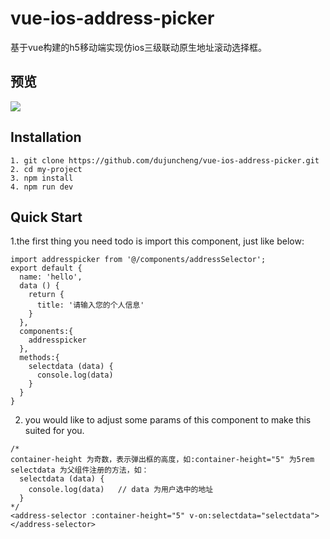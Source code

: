 # vue-ios-address-picker

基于vue构建的h5移动端实现仿ios三级联动原生地址滚动选择框。


## 预览
![](http://image.dydata.io/TWEb1kA6eyU3NpZZQiv2Ah.gif)

## Installation
```
1. git clone https://github.com/dujuncheng/vue-ios-address-picker.git
2. cd my-project
3. npm install 
4. npm run dev 
```

## Quick Start

1.the first thing you need todo is import this component, just like below:
```
import addresspicker from '@/components/addressSelector';
export default {
  name: 'hello',
  data () {
    return {
      title: '请输入您的个人信息'
    }
  },
  components:{
    addresspicker
  },
  methods:{
    selectdata (data) {
      console.log(data)
    }
  }
}
```

2. you would like to adjust some params of this component to make this suited for you.

```
/* 
container-height 为奇数，表示弹出框的高度，如:container-height="5" 为5rem
selectdata 为父组件注册的方法，如：
  selectdata (data) {
    console.log(data)   // data 为用户选中的地址
  }
*/ 
<address-selector :container-height="5" v-on:selectdata="selectdata"></address-selector>
```



